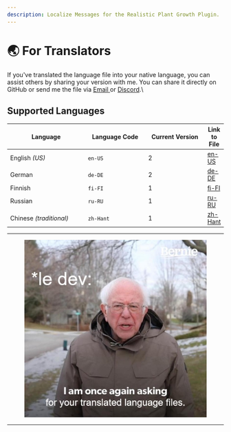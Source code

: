 ```yaml
---
description: Localize Messages for the Realistic Plant Growth Plugin.
---
```


# 🌏 For Translators

If you've translated the language file into your native language, you can assist others by sharing your version with me. You can share it directly on GitHub or send  me the file via [Email ](mailto:support@nightevolution.de)or [Discord](https://discord.gg/PgUhUNGu2A).\


## Supported Languages

<table data-full-width="false"><thead><tr><th width="236">Language</th><th width="172">Language Code</th><th width="178.5">Current Version</th><th>Link to File</th></tr></thead><tbody><tr><td>English <em>(US)</em></td><td><code>en-US</code></td><td>2</td><td><a href="https://github.com/Happy-Hop7/RealisticPlantGrowth/blob/master/src/main/resources/lang/en-US.yml">en-US</a></td></tr><tr><td>German</td><td><code>de-DE</code></td><td>2</td><td><a href="https://github.com/Happy-Hop7/RealisticPlantGrowth/blob/master/src/main/resources/lang/de-DE.yml">de-DE</a></td></tr><tr><td>Finnish</td><td><code>fi-FI</code></td><td>1</td><td><a href="https://github.com/Happy-Hop7/RealisticPlantGrowth/blob/master/src/main/resources/lang/fi-FI.yml">fi-FI</a></td></tr><tr><td>Russian</td><td><code>ru-RU</code></td><td>1</td><td><a href="https://github.com/Happy-Hop7/RealisticPlantGrowth/blob/master/src/main/resources/lang/ru-RU.yml">ru-RU</a></td></tr><tr><td>Chinese <em>(traditional)</em></td><td><code>zh-Hant</code></td><td>1</td><td><a href="https://github.com/Happy-Hop7/RealisticPlantGrowth/blob/master/src/main/resources/lang/zh-Hant.yml">zh-Hant</a></td></tr></tbody></table>

***

<div data-full-width="false">

<figure><img src="../.gitbook/assets/bernie_meme.jpg" alt=""><figcaption></figcaption></figure>

</div>

***
